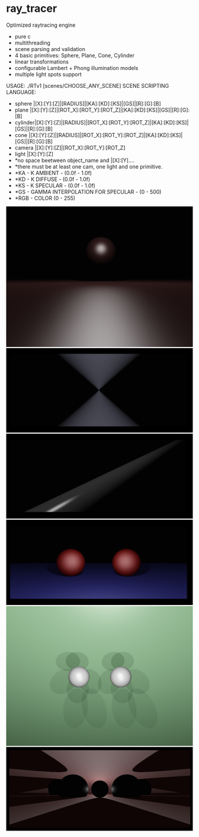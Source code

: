 # ray_tracer
Optimized raytracing engine
- pure c
- multithreading
- scene parsing and validation
- 4 basic primitives: Sphere, Plane, Cone, Cylinder
- linear transformations
- configurable Lambert + Phong illumination models
- multiple light spots support

USAGE: ./RTv1 [scenes/CHOOSE_ANY_SCENE]
SCENE SCRIPTING LANGUAGE:
- sphere  |[X]:[Y]:[Z]|[RADIUS]|[KA]:[KD]:[KS]|[GS]|[R]:[G]:[B]
- plane   |[X]:[Y]:[Z]|[ROT_X]:[ROT_Y]:[ROT_Z]|[KA]:[KD]:[KS]|[GS]|[R]:[G]:[B]
- cylinder|[X]:[Y]:[Z]|[RADIUS]|[ROT_X]:[ROT_Y]:[ROT_Z]|[KA]:[KD]:[KS]|[GS]|[R]:[G]:[B]
- cone    |[X]:[Y]:[Z]|[RADIUS]|[ROT_X]:[ROT_Y]:[ROT_Z]|[KA]:[KD]:[KS]|[GS]|[R]:[G]:[B]
- camera  |[X]:[Y]:[Z]|[ROT_X]:[ROT_Y]:[ROT_Z]
- light   |[X]:[Y]:[Z]
- *no space beetween object_name and |[X]:[Y]....
- *there must be at least one cam, one light and one primitive.
- *KA - K AMBIENT - (0.0f - 1.0f)
- *KD - K DIFFUSE - (0.0f - 1.0f)
- *KS - K SPECULAR - (0.0f - 1.0f)
- *GS - GAMMA INTERPOLATION FOR SPECULAR - (0 - 500)
- *RGB - COLOR (0 - 255)

![ALT test](screenshots/4.png)
![ALT test](screenshots/2.png)
![ALT test](screenshots/3.png)
![ALT test](screenshots/1.png)
![ALT test](screenshots/5.png)
![ALT test](screenshots/6.png)
